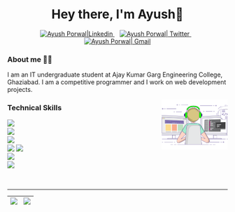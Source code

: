 <h1 align="center"> Hey there, I'm Ayush👋 </h1>
<p align="center">
<a href="https://www.linkedin.com/in/ayush-porwal-85aa86175">
  <img  alt="Ayush Porwal|Linkedin" width="22px" src="https://cdn.jsdelivr.net/npm/simple-icons@v3/icons/linkedin.svg" />
</a>
  &nbsp;&nbsp;
<a href="https://twitter.com/ayushporwal3843">
  <img  alt="Ayush Porwal| Twitter" width="22px" src="https://cdn.jsdelivr.net/npm/simple-icons@v3/icons/twitter.svg" />
</a>
  &nbsp;&nbsp;
<a href="mailto:ayushporwal3843@gmail.com">
  <img  alt="Ayush Porwal| Gmail" width="22px" src="https://cdn.jsdelivr.net/npm/simple-icons@v3/icons/gmail.svg" />
</a>
</p>

### About me :raising_hand_man:

I am an IT undergraduate student at Ajay Kumar Garg Engineering College, Ghaziabad. I am a competitive programmer and I work on web development projects.

<img align="right" src="https://github.com/porwalayush/porwalayush/blob/main/coding-freak.gif" width="30%"/>

### Technical Skills

<img src="https://img.shields.io/badge/-django-black?style=flat&logo=django">  <br />
<img src="https://img.shields.io/badge/-C%20&%20C++-659ad2?style=flat&logo=c%2B%2B&logoColor=ffffff"><br /> <img src="https://img.shields.io/badge/-Python%203-black?style=flat&logo=python&logoColor=white"> <br />
<img src = "https://img.shields.io/badge/-HTML5-E34F26?style=flat&logo=html5&logoColor=white"> <img src = "https://img.shields.io/badge/-CSS3-1572B6?style=flat&logo=css3&logoColor=white"> <br />
<img src="https://img.shields.io/badge/-Bootstrap-563D7C?style=flat&logo=bootstrap&logoColor=white"> <br />
<img src="https://img.shields.io/badge/-Problem%20Solving-ffa804?style=flat">  <br />

<br/>



<hr>

|<img src="https://github-readme-stats.vercel.app/api?username=porwalayush&&show_icons=true&count_private=true"/>|<img src="https://github-readme-streak-stats.herokuapp.com/?user=porwalayush"/>|
|---|---|

